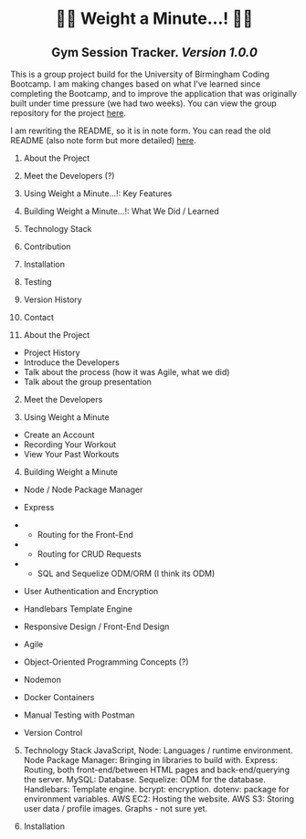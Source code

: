 <h1 align="center"> 🏋️‍♂️ Weight a Minute...! 🏋️‍♀️</h1>
<h2 align="center"> Gym Session Tracker. <i> Version 1.0.0 </i> </h2>

This is a group project build for the University of Birmingham Coding Bootcamp. I am making changes based on what I've learned since completing the Bootcamp, and to improve the application that was originally built under time pressure (we had two weeks). You can view the group repository for the project [here](https://github.com/HummaNosh/Weight-A-Minute).  

I am rewriting the README, so it is in note form. You can read the old README (also note form but more detailed) [here](./docs/OLD-README.md).

1. About the Project
2. Meet the Developers (?)
3. Using Weight a Minute...!: Key Features
4. Building Weight a Minute...!: What We Did / Learned
5. Technology Stack
6. Contribution
7. Installation
8. Testing
9. Version History
10. Contact

1. About the Project
- Project History
- Introduce the Developers
- Talk about the process (how it was Agile, what we did)
- Talk about the group presentation

2. Meet the Developers

3. Using Weight a Minute
 - Create an Account
 - Recording Your Workout
 - View Your Past Workouts

4. Building Weight a Minute
- Node / Node Package Manager
- Express
- - Routing for the Front-End
- - Routing for CRUD Requests
- - SQL and Sequelize ODM/ORM (I think its ODM)
- User Authentication and Encryption
- Handlebars Template Engine
- Responsive Design / Front-End Design
- Agile
- Object-Oriented Programming Concepts (?)

- Nodemon
- Docker Containers
- Manual Testing with Postman

- Version Control

5. Technology Stack
JavaScript, Node: Languages / runtime environment.
Node Package Manager: Bringing in libraries to build with.
Express: Routing, both front-end/between HTML pages and back-end/querying the server.
MySQL: Database.
Sequelize: ODM for the database.
Handlebars: Template engine.
bcrypt: encryption.
dotenv: package for environment variables. 
AWS EC2: Hosting the website.
AWS S3: Storing user data / profile images.
Graphs - not sure yet.

7. Installation

